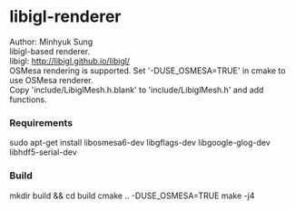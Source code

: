 libigl-renderer
=================
Author: Minhyuk Sung<br>
libigl-based renderer.<br>
libigl: http://libigl.github.io/libigl/<br>
OSMesa rendering is supported. Set '-DUSE_OSMESA=TRUE' in cmake to use OSMesa renderer.<br>
Copy 'include/LibiglMesh.h.blank' to 'include/LibiglMesh.h' and add functions.

### Requirements
sudo apt-get install libosmesa6-dev libgflags-dev libgoogle-glog-dev libhdf5-serial-dev

### Build
mkdir build && cd build
cmake .. -DUSE_OSMESA=TRUE
make -j4

